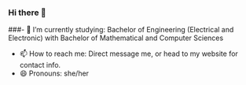 ### Hi there 👋
###- 🌱 I’m currently studying: Bachelor of Engineering (Electrical and Electronic) with Bachelor of Mathematical and Computer Sciences
- 📫 How to reach me: Direct message me, or head to my website for contact info.
- 😄 Pronouns: she/her
<!--
**sophiedavidson/sophiedavidson** is a ✨ _special_ ✨ repository because its `README.md` (this file) appears on your GitHub profile.

Here are some ideas to get you started:


-->
